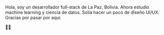 Hola, soy un desarrollador full-stack de La Paz, Bolivia. Ahora estudio machine learning y ciencia de datos. Solía hacer un poco de diseño UI/UX. Gracias por pasar por aquí.

✌🏾

<!---
andres-guzman/andres-guzman is a ✨ special ✨ repository because its `README.md` (this file) appears on your GitHub profile.
You can click the Preview link to take a look at your changes.
--->
